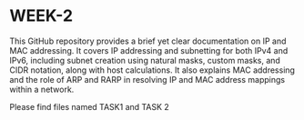 # WEEK-2
This GitHub repository provides a brief yet clear documentation on IP and MAC addressing. It covers IP addressing and subnetting for both IPv4 and IPv6, including subnet creation using natural masks, custom masks, and CIDR notation, along with host calculations. It also explains MAC addressing and the role of ARP and RARP in resolving IP and MAC address mappings within a network.  

Please find files named TASK1 and TASK 2
